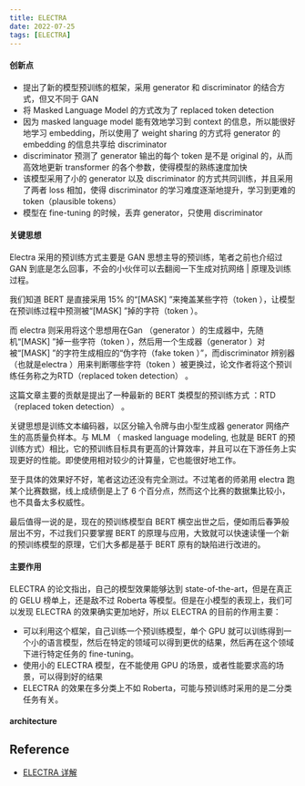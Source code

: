 ```yaml
---
title: ELECTRA
date: 2022-07-25
tags: [ELECTRA]
---
```


#### 创新点

- 提出了新的模型预训练的框架，采用 generator 和 discriminator 的结合方式，但又不同于 GAN
- 将 Masked Language Model 的方式改为了 replaced token detection
- 因为 masked language model 能有效地学习到 context 的信息，所以能很好地学习 embedding，所以使用了 weight sharing 的方式将 generator 的 embedding 的信息共享给 discriminator
- discriminator 预测了 generator 输出的每个 token 是不是 original 的，从而高效地更新 transformer 的各个参数，使得模型的熟练速度加快
- 该模型采用了小的 generator 以及 discriminator 的方式共同训练，并且采用了两者 loss 相加，使得 discriminator 的学习难度逐渐地提升，学习到更难的 token（plausible tokens）
- 模型在 fine-tuning 的时候，丢弃 generator，只使用 discriminator

#### 关键思想

Electra 采用的预训练方式主要是 GAN 思想主导的预训练，笔者之前也介绍过 GAN 到底是怎么回事，不会的小伙伴可以去翻阅一下生成对抗网络 | 原理及训练过程。

我们知道 BERT 是直接采用 15% 的“[MASK] ”来掩盖某些字符（token ），让模型在预训练过程中预测被“[MASK] ”掉的字符（token ）。

而 electra 则采用将这个思想用在Gan （generator ）的生成器中，先随机“[MASK] ”掉一些字符（token ），然后用一个生成器（generator ）对被“[MASK] ”的字符生成相应的“伪字符（fake token ）”，而discriminator 辨别器（也就是electra ）用来判断哪些字符（token ）被更换过，论文作者将这个预训练任务称之为RTD（replaced token detection） 。

这篇文章主要的贡献是提出了一种最新的 BERT 类模型的预训练方式 ：RTD（replaced token detection） 。

关键思想是训练文本编码器，以区分输入令牌与由小型生成器 generator 网络产生的高质量负样本。与 MLM （ masked language modeling, 也就是 BERT 的预训练方式）相比，它的预训练目标具有更高的计算效率，并且可以在下游任务上实现更好的性能。即使使用相对较少的计算量，它也能很好地工作。

至于具体的效果好不好，笔者这边还没有完全测过。不过笔者的师弟用 electra 跑某个比赛数据，线上成绩倒是上了 6 个百分点，然而这个比赛的数据集比较小，也不具备太多权威性。

最后值得一说的是，现在的预训练模型自 BERT 横空出世之后，便如雨后春笋般层出不穷，不过我们只要掌握 BERT 的原理与应用，大致就可以快速读懂一个新的预训练模型的原理，它们大多都是基于 BERT 原有的缺陷进行改进的。

#### 主要作用

ELECTRA 的论文指出，自己的模型效果能够达到 state-of-the-art，但是在真正的 GELU 榜单上，还是敌不过 Roberta 等模型。但是在小模型的表现上，我们可以发现 ELECTRA 的效果确实更加地好，所以 ELECTRA 的目前的作用主要：

- 可以利用这个框架，自己训练一个预训练模型，单个 GPU 就可以训练得到一个小的语言模型，然后在特定的领域可以得到更优的结果，然后再在这个领域下进行特定任务的 fine-tuning。
- 使用小的 ELECTRA 模型，在不能使用 GPU 的场景，或者性能要求高的场景，可以得到好的结果
- ELECTRA 的效果在多分类上不如 Roberta，可能与预训练时采用的是二分类任务有关。

#### architecture



## Reference

- [ELECTRA 详解](https://zhuanlan.zhihu.com/p/118135466)